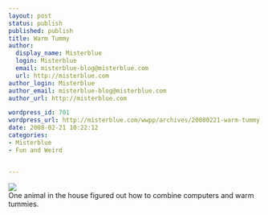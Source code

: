 ```yaml
---
layout: post
status: publish
published: publish
title: Warm Tummy
author:
  display_name: Misterblue
  login: Misterblue
  email: misterblue-blog@misterblue.com
  url: http://misterblue.com
author_login: Misterblue
author_email: misterblue-blog@misterblue.com
author_url: http://misterblue.com

wordpress_id: 701
wordpress_url: http://misterblue.com/wwpp/archives/20080221-warm-tummy
date: 2008-02-21 10:22:12
categories:
- Misterblue
- Fun and Weird


---
```

<div class="g2image_float_left"><a href="/images/oldimages/IMG_1386.jpg"><img src="/images/oldimages/thumb/IMG_1386.jpg" class="oldImageThumb"/></a></div>One animal in the house figured out how to combine computers and warm tummies.
